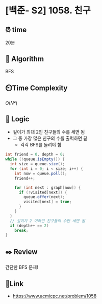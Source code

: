 # [백준- S2] 1058. 친구
 
## ⏰  **time**
20분

## :pushpin: **Algorithm**
BFS

## ⏲️**Time Complexity**
$O(N²)$

## :round_pushpin: **Logic**
- 깊이가 최대 2인 친구들의 수를 세면 됨
- 그 중 가장 많은 친구의 수를 출력하면 끝
  - 각각 BFS를 돌려야 함
```java
int friend = 0, depth = 0;
while (!queue.isEmpty()) {
  int size = queue.size();
  for (int i = 0; i < size; i++) {
    int now = queue.poll();
    friend++;

    for (int next : graph[now]) {
      if (!visited[next]) {
        queue.offer(next);
        visited[next] = true;
      }
    }
  }
  // 깊이가 2 이하인 친구들의 수만 세면 됨
  if (depth++ == 2)
    break;
}
```

## :black_nib: **Review**
간단한 BFS 문제!

## 📡**Link**
- https://www.acmicpc.net/problem/1058
